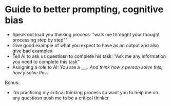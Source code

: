 
# Guide to better prompting, cognitive bias

- Speak out load you thinking process: "walk me throught your thought processing step by step""
- Give good example of what you expect to have as an output and also give bad examples
- Tell AI to ask us questiosn to complete his task: "Ask me any information you need to complete this task"
- Assigning a role to AI: You are a ____. And think how x person solve this, how y solve this_.

Bonus:

- I'm practicing my critical thinking process so want you to help me on any questiosn push me to be a critical thinker
